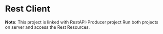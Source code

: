 # Rest Client

**Note:** This project is linked with RestAPI-Producer project Run both projects on server and access the Rest Resources.